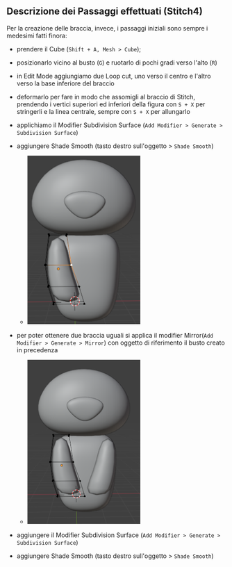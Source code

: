 ## Descrizione dei Passaggi effettuati (Stitch4)
Per la creazione delle braccia, invece, i passaggi iniziali sono sempre i medesimi fatti finora: 
- prendere il Cube (`Shift + A, Mesh > Cube`);
- posizionarlo vicino al busto (`G`) e ruotarlo di pochi gradi verso l'alto (`R`)
- in Edit Mode aggiungiamo due Loop cut, uno verso il centro e l'altro verso la base inferiore del braccio
- deformarlo per fare in modo che assomigli al braccio di Stitch, prendendo i vertici superiori ed inferiori della figura con `S + X` per stringerli e la linea centrale, sempre con `S + X` per allungarlo
- applichiamo il Modifier Subdivision Surface (`Add Modifier > Generate > Subdivision Surface`)
- aggiungere Shade Smooth (tasto destro sull'oggetto > `Shade Smooth`)

    - <img src = "../images/braccio.png" width = "260">


- per poter ottenere due braccia uguali si applica il modifier Mirror(`Add Modifier > Generate > Mirror`) con oggetto di riferimento il busto creato in precedenza
    - <img src = "../images/duebraccia.png" width = "260">



- aggiungere il Modifier Subdivision Surface (`Add Modifier > Generate > Subdivision Surface`)
- aggiungere Shade Smooth (tasto destro sull'oggetto > `Shade Smooth`)